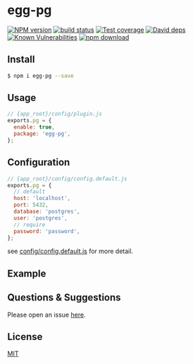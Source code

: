 # egg-pg

[![NPM version][npm-image]][npm-url]
[![build status][travis-image]][travis-url]
[![Test coverage][codecov-image]][codecov-url]
[![David deps][david-image]][david-url]
[![Known Vulnerabilities][snyk-image]][snyk-url]
[![npm download][download-image]][download-url]

[npm-image]: https://img.shields.io/npm/v/egg-pg.svg?style=flat-square
[npm-url]: https://npmjs.org/package/egg-pg
[travis-image]: https://img.shields.io/travis/eggjs/egg-pg.svg?style=flat-square
[travis-url]: https://travis-ci.org/eggjs/egg-pg
[codecov-image]: https://img.shields.io/codecov/c/github/eggjs/egg-pg.svg?style=flat-square
[codecov-url]: https://codecov.io/github/eggjs/egg-pg?branch=master
[david-image]: https://img.shields.io/david/eggjs/egg-pg.svg?style=flat-square
[david-url]: https://david-dm.org/eggjs/egg-pg
[snyk-image]: https://snyk.io/test/npm/egg-pg/badge.svg?style=flat-square
[snyk-url]: https://snyk.io/test/npm/egg-pg
[download-image]: https://img.shields.io/npm/dm/egg-pg.svg?style=flat-square
[download-url]: https://npmjs.org/package/egg-pg

<!--
Description here.
-->

## Install

```bash
$ npm i egg-pg --save
```

## Usage

```js
// {app_root}/config/plugin.js
exports.pg = {
  enable: true,
  package: 'egg-pg',
};
```

## Configuration

```js
// {app_root}/config/config.default.js
exports.pg = {
  // default
  host: 'localhost',
  port: 5432,
  database: 'postgres',
  user: 'postgres',
  // require
  password: 'password',
};
```

see [config/config.default.js](config/config.default.js) for more detail.

## Example

<!-- example here -->

## Questions & Suggestions

Please open an issue [here](https://github.com/eggjs/egg/issues).

## License

[MIT](LICENSE)
